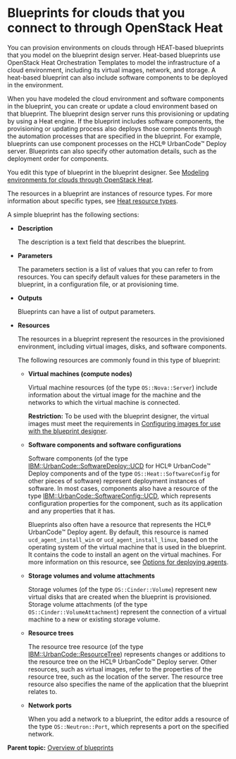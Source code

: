 # Blueprints for clouds that you connect to through OpenStack Heat

You can provision environments on clouds through HEAT-based blueprints that you model on the blueprint design server. Heat-based blueprints use OpenStack Heat Orchestration Templates to model the infrastructure of a cloud environment, including its virtual images, network, and storage. A heat-based blueprint can also include software components to be deployed in the environment.

When you have modeled the cloud environment and software components in the blueprint, you can create or update a cloud environment based on that blueprint. The blueprint design server runs this provisioning or updating by using a Heat engine. If the blueprint includes software components, the provisioning or updating process also deploys those components through the automation processes that are specified in the blueprint. For example, blueprints can use component processes on the HCL® UrbanCode™ Deploy server. Blueprints can also specify other automation details, such as the deployment order for components.

You edit this type of blueprint in the blueprint designer. See [Modeling environments for clouds through OpenStack Heat](blueprint_edit_clouds.md).

The resources in a blueprint are instances of resource types. For more information about specific types, see [Heat resource types](../../com.edt.heat.reference.doc/topics/ref_heat_types_ov.md).

A simple blueprint has the following sections:

-   **Description**

    The description is a text field that describes the blueprint.

-   **Parameters**

    The parameters section is a list of values that you can refer to from resources. You can specify default values for these parameters in the blueprint, in a configuration file, or at provisioning time.

-   **Outputs**

    Blueprints can have a list of output parameters.

-   **Resources**

    The resources in a blueprint represent the resources in the provisioned environment, including virtual images, disks, and software components.

    The following resources are commonly found in this type of blueprint:

    -   **Virtual machines \(compute nodes\)**

        Virtual machine resources \(of the type `OS::Nova::Server`\) include information about the virtual image for the machine and the networks to which the virtual machine is connected.

        **Restriction:** To be used with the blueprint designer, the virtual images must meet the requirements in [Configuring images for use with the blueprint designer](cloud_connect_vm_requirements.md).

    -   **Software components and software configurations**

        Software components \(of the type [IBM::UrbanCode::SoftwareDeploy::UCD](../../com.edt.heat.reference.doc/topics/res_ibm_urbancode_softwaredeploy_ucd.md) for HCL® UrbanCode™ Deploy components and of the type `OS::Heat::SoftwareConfig` for other pieces of software\) represent deployment instances of software. In most cases, components also have a resource of the type [IBM::UrbanCode::SoftwareConfig::UCD](../../com.edt.heat.reference.doc/topics/res_ibm_urbancode_softwareconfig_ucd.md), which represents configuration properties for the component, such as its application and any properties that it has.

        Blueprints also often have a resource that represents the HCL® UrbanCode™ Deploy agent. By default, this resource is named `ucd_agent_install_win` or `ucd_agent_install_linux`, based on the operating system of the virtual machine that is used in the blueprint. It contains the code to install an agent on the virtual machines. For more information on this resource, see [Options for deploying agents](blueprint_agent_options.md#).

    -   **Storage volumes and volume attachments**

        Storage volumes \(of the type `OS::Cinder::Volume`\) represent new virtual disks that are created when the blueprint is provisioned. Storage volume attachments \(of the type `OS::Cinder::VolumeAttachment`\) represent the connection of a virtual machine to a new or existing storage volume.

    -   **Resource trees**

        The resource tree resource \(of the type [IBM::UrbanCode::ResourceTree](../../com.edt.heat.reference.doc/topics/res_ibm_urbancode_resourcetree.md)\) represents changes or additions to the resource tree on the HCL® UrbanCode™ Deploy server. Other resources, such as virtual images, refer to the properties of the resource tree, such as the location of the server. The resource tree resource also specifies the name of the application that the blueprint relates to.

    -   **Network ports**

        When you add a network to a blueprint, the editor adds a resource of the type `OS::Neutron::Port`, which represents a port on the specified network.


**Parent topic:** [Overview of blueprints](../../com.edt.doc/topics/blueprint_cpt.md)

